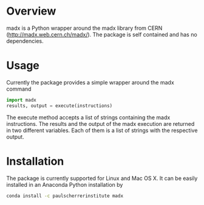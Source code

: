 # Overview
madx is a Python wrapper around the madx library from CERN (http://madx.web.cern.ch/madx/).
The package is self contained and has no dependencies.

# Usage
Currently the package provides a simple wrapper around the madx command

```python
import madx
results, output = execute(instructions)
```

The execute method accepts a list of strings containing the madx instructions. The results and the output of the madx execution are returned in two different variables. Each of them is a list of strings with the respective output.

# Installation
The package is currently supported for Linux and Mac OS X. It can be easily installed in an Anaconda Python installation by

```bash
conda install -c paulscherrerinstitute madx
```
